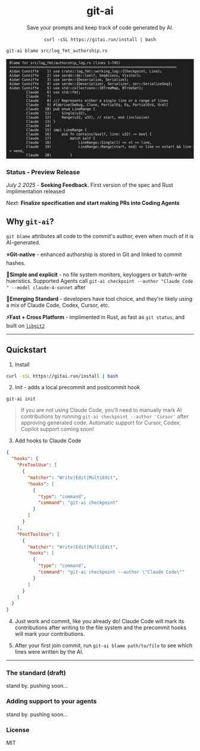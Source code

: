 <h1 align="center"><b>git-ai</b></h1>
<p align="center">Save your prompts and keep track of code generated by AI.</p>

<p align="center"><code>curl -sSL https://gitai.run/install | bash</code></p>

```bash
git-ai blame src/log_fmt_authorship.rs
```

<img src="blame-cmd.jpg" />

### Status - Preview Release

_July 2 2025_ - **Seeking Feedback.** First version of the spec and Rust implimentation released

Next: **Finalize specification and start making PRs into Coding Agents**

## Why `git-ai`?

`git blame` attributes all code to the commit's author, even when much of it is AI-generated.

**⭐️Git-native** - enhanced authorship is stored in Git and linked to commit hashes.

**🫡Simple and explicit** - no file system monitors, keyloggers or batch-write hueristics. Supported Agents call `git-ai checkpoint --author "Claude Code " --model claude-4-sonnet` after

**🤞Emerging Standard** - developers have tool choice, and they're likely using a mix of Claude Code, Codex, Cursor, etc.

**⚡️Fast + Cross Platform** - implimented in Rust, as fast as `git status`, and built on [`libgit2`](https://github.com/libgit2/libgit2)

---

## Quickstart

1. Install

```bash
curl -sSL https://gitai.run/install | bash
```

2. Init - adds a local precommit and postcommit hook

```
git-ai init
```

> If you are not using Claude Code, you'll need to manually mark AI contributions by running `git-ai checkpoint --author 'Cursor'` after approving generated code. Automatic support for Cursor, Codex, Copilot support coming soon!

3. Add hooks to Claude Code

```json file=".claude/settings.local.json"
{
  "hooks": {
    "PreToolUse": [
      {
        "matcher": "Write|Edit|MultiEdit",
        "hooks": [
          {
            "type": "command",
            "command": "git-ai checkpoint"
          }
        ]
      }
    ],
    "PostToolUse": [
      {
        "matcher": "Write|Edit|MultiEdit",
        "hooks": [
          {
            "type": "command",
            "command": "git-ai checkpoint --author \"Claude Code\""
          }
        ]
      }
    ]
  }
}
```

4. Just work and commit, like you already do! Claude Code will mark its contributions after writing to the file system and the precommit hooks will mark your contributions.

5. After your first join commit, run `git-ai blame path/to/file` to see which lines were written by the AI.

---

### The standard (draft)

stand by. pushing soon...

### Adding support to your agents

stand by. pushing soon...

### License

MIT
